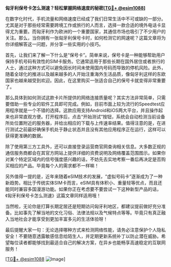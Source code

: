 **匈牙利保号卡怎么测速？轻松掌握网络速度的秘密[[TG💪+ @esim1088](https://t.me/s/esim1088)]**

在数字化时代，手机流量和网络速度已经成了我们日常生活中不可或缺的一部分。尤其是对于那些经常需要跨境工作或旅行的人而言，选择一款合适的境外电话卡显得尤为重要。而匈牙利作为欧洲的一个重要国家，其通信市场也吸引了不少用户的关注。那么，当你拥有一张匈牙利保号卡时，如何检测它的网速呢？这篇文章将为你详细解答这一问题，并分享一些实用的小技巧。

首先，让我们来了解一下什么是“保号卡”。简单来说，保号卡是一种能够帮助用户保持手机号码有效性的SIM卡服务。它通常适用于那些长期在国外居住或者旅行的人士，通过这种方式可以避免因长时间未使用国内号码而导致的停机风险。此外，随着全球化的推进以及越来越多的人开始注重海外生活品质，像匈牙利这样的东欧国家也越来越受到欢迎。因此，在这里购买一张适合自己的保号卡就变得非常重要了。

那么具体到如何测试这款卡片所提供的网络连接质量呢？其实方法非常简单，只需要借助一些专业的软件工具即可完成。例如，目前市面上较为流行的Speedtest应用程序就是一个不错的选择。这款应用支持Android和iOS两大平台，并且操作起来也非常直观方便。打开程序后，点击“开始测试”按钮，系统会自动检测当前设备所处位置附近的服务器，并给出相应的下载与上传速率结果。值得注意的是，在进行测试之前最好确保手机处于静止状态并且没有其他应用程序正在运行，这样可以获得更准确的数据。

除了使用第三方工具外，还可以直接登录运营商官网查询相关信息。大多数正规的通信服务商都会在其官方网站上提供详细的资费说明及网络覆盖范围图示。如果你对某个特定区域内的信号强度感兴趣的话，不妨先去实地考察一番后再决定是否购买相应的产品。毕竟每个人的需求都不一样嘛！

另外值得一提的是，近年来随着eSIM技术的发展，“虚拟号码卡”逐渐成为了一种新趋势。相比于传统实体SIM卡而言，eSIM具有体积小、重量轻等优点，而且还能同时兼容多国漫游功能。如果你正在考虑要不要尝试一下这种新型产品的话，《匈牙利保号卡怎么测速》这篇文章同样适用哦！

当然啦，无论你是打算长期定居还是短期访问匈牙利地区，都建议提前做好充分准备。比如事先了解当地的文化习俗、法律法规以及气候特点等等。毕竟只有真正融入当地社会才能享受到更加丰富多元的生活体验呀！

最后提醒大家一句：无论选择哪种方式来检测网络性能，请务必注意保护个人隐私安全！不要随意透露敏感信息给陌生人，并定期更新系统补丁以防止潜在威胁。希望每位读者都能够找到最适合自己的解决方案，在异乡也能畅享高速稳定的互联网服务！

[[TG💪+ @esim1088](https://t.me/s/esim1088) ![Image](https://i.postimg.cc/4NQfJmqS/Snipaste-2025-05-13-00-14-12.png)]